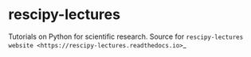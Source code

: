 # rescipy-lectures

Tutorials on Python for scientific research.
Source for `rescipy-lectures website <https://rescipy-lectures.readthedocs.io>`_
